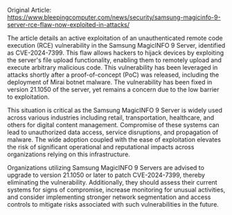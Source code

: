 Original Article: https://www.bleepingcomputer.com/news/security/samsung-magicinfo-9-server-rce-flaw-now-exploited-in-attacks/

The article details an active exploitation of an unauthenticated remote code execution (RCE) vulnerability in the Samsung MagicINFO 9 Server, identified as CVE-2024-7399. This flaw allows hackers to hijack devices by exploiting the server's file upload functionality, enabling them to remotely upload and execute arbitrary malicious code. This vulnerability has been leveraged in attacks shortly after a proof-of-concept (PoC) was released, including the deployment of Mirai botnet malware. The vulnerability has been fixed in version 21.1050 of the server, yet remains a concern due to the low barrier to exploitation.

This situation is critical as the Samsung MagicINFO 9 Server is widely used across various industries including retail, transportation, healthcare, and others for digital content management. Compromise of these systems can lead to unauthorized data access, service disruptions, and propagation of malware. The wide adoption coupled with the ease of exploitation elevates the risk of significant operational and reputational impacts across organizations relying on this infrastructure.

Organizations utilizing Samsung MagicINFO 9 Servers are advised to upgrade to version 21.1050 or later to patch CVE-2024-7399, thereby eliminating the vulnerability. Additionally, they should assess their current systems for signs of compromise, increase monitoring for unusual activities, and consider implementing stronger network segmentation and access controls to mitigate risks associated with such vulnerabilities in the future.